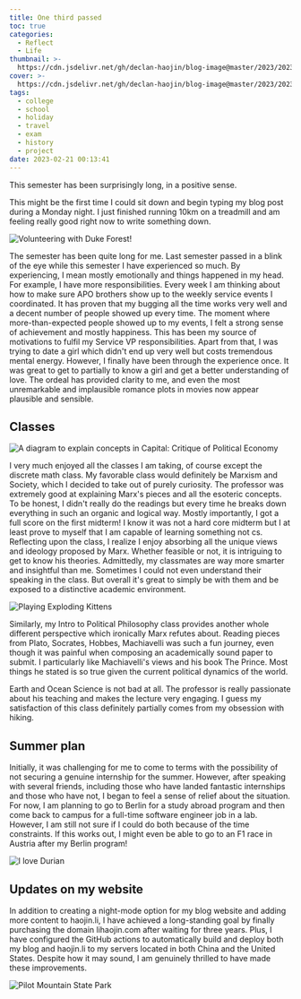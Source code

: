 ```yaml
---
title: One third passed
toc: true
categories:
  - Reflect
  - Life
thumbnail: >-
  https://cdn.jsdelivr.net/gh/declan-haojin/blog-image@master/2023/202302210023334.png
cover: >-
  https://cdn.jsdelivr.net/gh/declan-haojin/blog-image@master/2023/202302210023334.png
tags:
  - college
  - school
  - holiday
  - travel
  - exam
  - history
  - project
date: 2023-02-21 00:13:41
---
```


This semester has been surprisingly long, in a positive sense.

<!--more-->

This might be the first time I could sit down and begin typing my blog post during a Monday night. I just finished running 10km on a treadmill and am feeling really good right now to write something down.

![Volunteering with Duke Forest!](https://cdn.jsdelivr.net/gh/declan-haojin/blog-image@master/2023/202302210058617.png)

The semester has been quite long for me. Last semester passed in a blink of the eye while this semester I have experienced so much. By experiencing, I mean mostly emotionally and things happened in my head. For example, I have more responsibilities. Every week I am thinking about how to make sure APO brothers show up to the weekly service events I coordinated. It has proven that my bugging all the time works very well and a decent number of people showed up every time. The moment where more-than-expected people showed up to my events, I felt a strong sense of achievement and mostly happiness. This has been my source of motivations to fulfil my Service VP responsibilities. Apart from that, I was trying to date a girl which didn't end up very well but costs tremendous mental energy. However, I finally have been through the experience once. It was great to get to partially to know a girl and get a better understanding of love. The ordeal has provided clarity to me, and even the most unremarkable and implausible romance plots in movies now appear plausible and sensible.


## Classes

![A diagram to explain concepts in Capital: Critique of Political Economy](https://cdn.jsdelivr.net/gh/declan-haojin/blog-image@master/2023/202302210101257.png)


I very much enjoyed all the classes I am taking, of course except the discrete math class. My favorable class would definitely be Marxism and Society, which I decided to take out of purely curiosity. The professor was extremely good at explaining Marx's pieces and all the esoteric concepts. To be honest, I didn't really do the readings but every time he breaks down everything in such an organic and logical way. Mostly importantly, I got a full score on the first midterm! I know it was not a hard core midterm but I at least prove to myself that I am capable of learning something not cs. Reflecting upon the class, I realize I enjoy absorbing all the unique views and ideology proposed by Marx. Whether feasible or not, it is intriguing to get to know his theories. Admittedly, my classmates are way more smarter and insightful than me. Sometimes I could not even understand their speaking in the class. But overall it's great to simply be with them and be exposed to a distinctive academic environment.

![Playing Exploding Kittens](https://cdn.jsdelivr.net/gh/declan-haojin/blog-image@master/2023/202302210059911.png)

Similarly, my Intro to Political Philosophy class provides another whole different perspective which ironically Marx refutes about. Reading pieces from Plato, Socrates, Hobbes, Machiavelli was such a fun journey, even though it was painful when composing an academically sound paper to submit. I particularly like Machiavelli's views and his book The Prince. Most things he stated is so true given the current political dynamics of the world.

Earth and Ocean Science is not bad at all. The professor is really passionate about his teaching and makes the lecture very engaging. I guess my satisfaction of this class definitely partially comes from my obsession with hiking.

## Summer plan

Initially, it was challenging for me to come to terms with the possibility of not securing a genuine internship for the summer. However, after speaking with several friends, including those who have landed fantastic internships and those who have not, I began to feel a sense of relief about the situation. For now, I am planning to go to Berlin for a study abroad program and then come back to campus for a full-time software engineer job in a lab. However, I am still not sure if I could do both because of the time constraints. If this works out, I might even be able to go to an F1 race in Austria after my Berlin program!


![I love Durian](https://cdn.jsdelivr.net/gh/declan-haojin/blog-image@master/2023/202302210104996.png)


## Updates on my website

In addition to creating a night-mode option for my blog website and adding more content to haojin.li, I have achieved a long-standing goal by finally purchasing the domain lihaojin.com after waiting for three years. Plus, I have configured the GitHub actions to automatically build and deploy both my blog and haojin.li to my servers located in both China and the United States. Despite how it may sound, I am genuinely thrilled to have made these improvements.

![Pilot Mountain State Park](https://cdn.jsdelivr.net/gh/declan-haojin/blog-image@master/2023/202302210103709.png)

